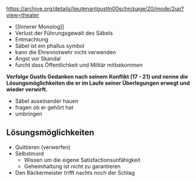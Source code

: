 https://archive.org/details/lieutenantgustln00schn/page/20/mode/2up?view=theater

- [[Innerer Monolog]]
- Verlust der Führungsgewalt des Säbels
- Entmachtung
- Säbel ist ein phallus symbol
- kann die Ehrennotwehr nicht verwenden
- Angst vor Skandal
- furcht dass Öffentlichkeit und Militär mitbekommen


**Verfolge Gustls Gedanken nach seinem Konflikt (17 - 21) und nenne die Lösungsmöglichkeiten die er im Laufe seiner Überlegungen erwegt und wieder verwirft.**
- Säbel auseinander hauen
- fragen ob er gehört hat
- umbringen

## Lösungsmöglichkeiten
- Quittieren (verwerfen)
- Selbstmord
	- Wissen um die eigene Satisfactionsunfähigkeit
	- Geheimhaltung ist nicht zu garantieren
- Den Bäckermeister trifft nachts noch der Schlag